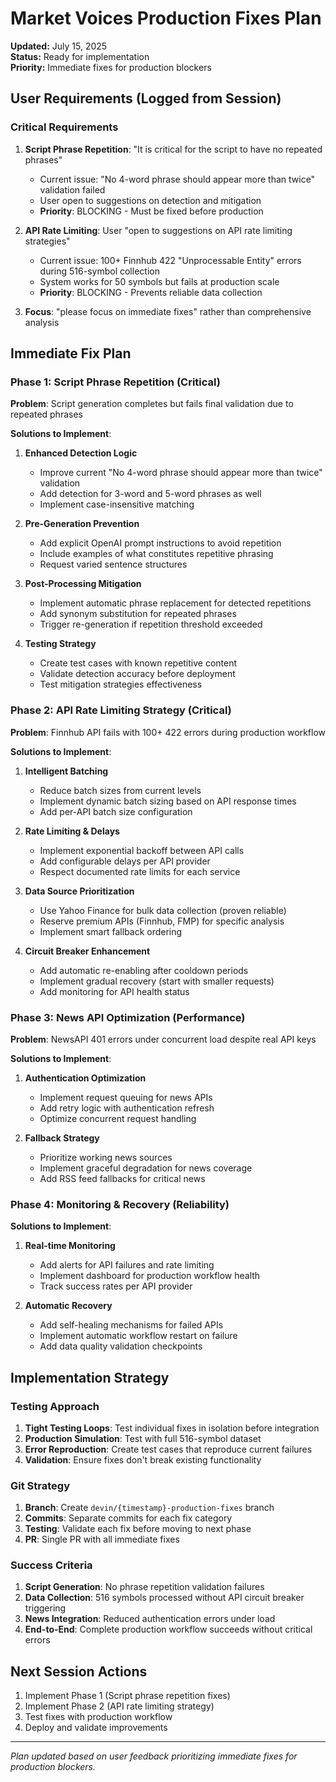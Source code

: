 # Market Voices Production Fixes Plan

**Updated:** July 15, 2025  
**Status:** Ready for implementation  
**Priority:** Immediate fixes for production blockers  

## User Requirements (Logged from Session)

### Critical Requirements
1. **Script Phrase Repetition**: "It is critical for the script to have no repeated phrases"
   - Current issue: "No 4-word phrase should appear more than twice" validation failed
   - User open to suggestions on detection and mitigation
   - **Priority**: BLOCKING - Must be fixed before production

2. **API Rate Limiting**: User "open to suggestions on API rate limiting strategies"
   - Current issue: 100+ Finnhub 422 "Unprocessable Entity" errors during 516-symbol collection
   - System works for 50 symbols but fails at production scale
   - **Priority**: BLOCKING - Prevents reliable data collection

3. **Focus**: "please focus on immediate fixes" rather than comprehensive analysis

## Immediate Fix Plan

### Phase 1: Script Phrase Repetition (Critical)
**Problem**: Script generation completes but fails final validation due to repeated phrases

**Solutions to Implement**:
1. **Enhanced Detection Logic**
   - Improve current "No 4-word phrase should appear more than twice" validation
   - Add detection for 3-word and 5-word phrases as well
   - Implement case-insensitive matching

2. **Pre-Generation Prevention**
   - Add explicit OpenAI prompt instructions to avoid repetition
   - Include examples of what constitutes repetitive phrasing
   - Request varied sentence structures

3. **Post-Processing Mitigation**
   - Implement automatic phrase replacement for detected repetitions
   - Add synonym substitution for repeated phrases
   - Trigger re-generation if repetition threshold exceeded

4. **Testing Strategy**
   - Create test cases with known repetitive content
   - Validate detection accuracy before deployment
   - Test mitigation strategies effectiveness

### Phase 2: API Rate Limiting Strategy (Critical)
**Problem**: Finnhub API fails with 100+ 422 errors during production workflow

**Solutions to Implement**:
1. **Intelligent Batching**
   - Reduce batch sizes from current levels
   - Implement dynamic batch sizing based on API response times
   - Add per-API batch size configuration

2. **Rate Limiting & Delays**
   - Implement exponential backoff between API calls
   - Add configurable delays per API provider
   - Respect documented rate limits for each service

3. **Data Source Prioritization**
   - Use Yahoo Finance for bulk data collection (proven reliable)
   - Reserve premium APIs (Finnhub, FMP) for specific analysis
   - Implement smart fallback ordering

4. **Circuit Breaker Enhancement**
   - Add automatic re-enabling after cooldown periods
   - Implement gradual recovery (start with smaller requests)
   - Add monitoring for API health status

### Phase 3: News API Optimization (Performance)
**Problem**: NewsAPI 401 errors under concurrent load despite real API keys

**Solutions to Implement**:
1. **Authentication Optimization**
   - Implement request queuing for news APIs
   - Add retry logic with authentication refresh
   - Optimize concurrent request handling

2. **Fallback Strategy**
   - Prioritize working news sources
   - Implement graceful degradation for news coverage
   - Add RSS feed fallbacks for critical news

### Phase 4: Monitoring & Recovery (Reliability)
**Solutions to Implement**:
1. **Real-time Monitoring**
   - Add alerts for API failures and rate limiting
   - Implement dashboard for production workflow health
   - Track success rates per API provider

2. **Automatic Recovery**
   - Add self-healing mechanisms for failed APIs
   - Implement automatic workflow restart on failure
   - Add data quality validation checkpoints

## Implementation Strategy

### Testing Approach
1. **Tight Testing Loops**: Test individual fixes in isolation before integration
2. **Production Simulation**: Test with full 516-symbol dataset
3. **Error Reproduction**: Create test cases that reproduce current failures
4. **Validation**: Ensure fixes don't break existing functionality

### Git Strategy
1. **Branch**: Create `devin/{timestamp}-production-fixes` branch
2. **Commits**: Separate commits for each fix category
3. **Testing**: Validate each fix before moving to next phase
4. **PR**: Single PR with all immediate fixes

### Success Criteria
1. **Script Generation**: No phrase repetition validation failures
2. **Data Collection**: 516 symbols processed without API circuit breaker triggering
3. **News Integration**: Reduced authentication errors under load
4. **End-to-End**: Complete production workflow succeeds without critical errors

## Next Session Actions
1. Implement Phase 1 (Script phrase repetition fixes)
2. Implement Phase 2 (API rate limiting strategy)
3. Test fixes with production workflow
4. Deploy and validate improvements

---

*Plan updated based on user feedback prioritizing immediate fixes for production blockers.*
